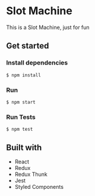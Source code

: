 # Slot Machine

This is a Slot Machine, just for fun

## Get started

### Install dependencies

``
$ npm install
``

### Run

``
$ npm start
``

### Run Tests

``
$ npm test
``

## Built with

- React
- Redux
- Redux Thunk
- Jest
- Styled Components
